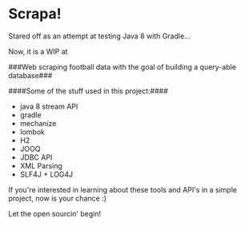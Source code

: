 Scrapa!
======

Stared off as an attempt at testing Java 8 with Gradle...

Now, it is a WIP at

###Web scraping football data with the goal of  building a query-able database###

####Some of the stuff used in this project:####

- java 8 stream API
- gradle
- mechanize
- lombok
- H2
- JOOQ
- JDBC API
- XML Parsing
- SLF4J + LOG4J

If you're interested in learning about these tools and API's in a simple project, now is your chance :)

Let the open sourcin' begin!
